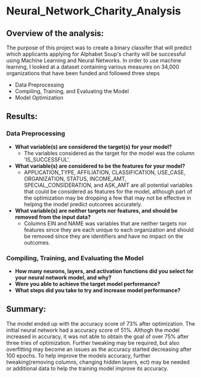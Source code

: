 # Neural_Network_Charity_Analysis

## Overview of the analysis:

The purpose of this project was to create a binary classifer that will predict which applicants applying for Alphabet Soup's charity will be successful using Machine Learning and Neural Networks. In order to use machine learning, I looked at a dataset containing various measures on 34,000 organizations that have been funded and followed three steps
* Data Preprocessing
* Compiling, Training, and Evaluating the Model
* Model Optimization

## Results: 

### Data Preprocessing
* **What variable(s) are considered the target(s) for your model?**
  * The variables considered as the target for the model was the column 'IS_SUCCESSFUL'. 
* **What variable(s) are considered to be the features for your model?**
  * APPLICATION_TYPE, AFFILIATION, CLASSIFICATION, USE_CASE, ORGANIZATION, STATUS, INCOME_AMT, SPECIAL_CONSIDERATION, and ASK_AMT are all potential variables that could be considered as features for the model, although part of the optimization may be dropping a few that may not be effective in helping the model predict outcomes accurately. 
* **What variable(s) are neither targets nor features, and should be removed from the input data?**
  * Columns EIN and NAME was variables that are neither targets nor features since they are each unique to each organization and should be removed since they are identifiers and have no impact on the outcomes. 

### Compiling, Training, and Evaluating the Model
* **How many neurons, layers, and activation functions did you select for your neural network model, and why?**
* **Were you able to achieve the target model performance?**
* **What steps did you take to try and increase model performance?**


## Summary:
The model ended up with the accuracy score of 73% after optimization. The initial neural network had a accuracy score of 51%. Althogh the model increased in accuracy, it was not able to obtain the goal of over 75% after three tries of optimization.  Further tweaking may be required, but also overfitting may become an issues as the accuracy started decreasing after 100 epochs. To help improve the models accuracy, further tweaking(removing columns, changing hidden layers, ect) may be needed or additional data to help the training model improve its accuracy.

